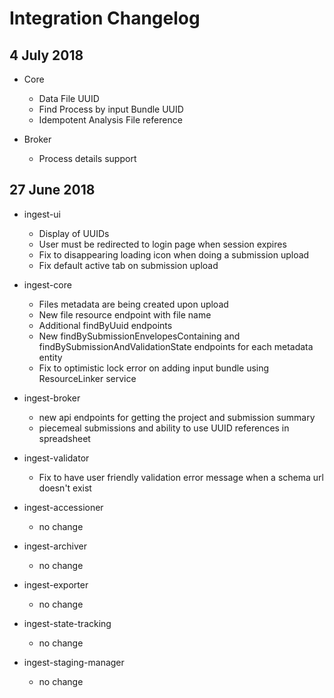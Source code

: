# Integration Changelog

## 4 July 2018

* Core
  - Data File UUID
  - Find Process by input Bundle UUID
  - Idempotent Analysis File reference

* Broker
  - Process details support

## 27 June 2018

* ingest-ui
  - Display of UUIDs
  - User must be redirected to login page when session expires
  - Fix to disappearing loading icon when doing a submission upload
  - Fix default active tab on submission upload

* ingest-core
  - Files metadata are being created upon upload
  - New file resource endpoint with file name
  - Additional findByUuid endpoints
  - New findBySubmissionEnvelopesContaining and findBySubmissionAndValidationState endpoints for each metadata entity
  - Fix to optimistic lock error on adding input bundle using ResourceLinker service

* ingest-broker
  - new api endpoints for getting the project and submission summary
  - piecemeal submissions and ability to use UUID references in spreadsheet

* ingest-validator
  - Fix to have user friendly validation error message when a schema url doesn't exist

* ingest-accessioner
  - no change

* ingest-archiver
  - no change

* ingest-exporter
  - no change

* ingest-state-tracking
  - no change

* ingest-staging-manager
  - no change
